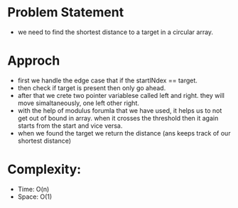 # Problem Statement
- we need to find the shortest distance to a target in a circular array.

# Approch
- first we handle the edge case that if the startINdex == target.
- then check if target is present then only go ahead. 
- after that we crete two pointer variablese called left and right. they will move simaltaneously, one left other right.
- with the help of modulus forumla that we have used, it helps us to not get out of bound in array. when it crosses the
  threshold then it again starts from the start and vice versa.
- when we found the target we return the distance (ans keeps track of our shortest distance)


# Complexity:
- Time: O(n) 
- Space: O(1)